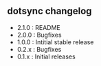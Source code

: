 dotsync changelog
-----------------

  - 2.1.0  : README
  - 2.0.0  : Bugfixes
  - 1.0.0  : Intitial stable release
  - 0.2.x  : Bugfixes
  - 0.1.x  : Initial releases

